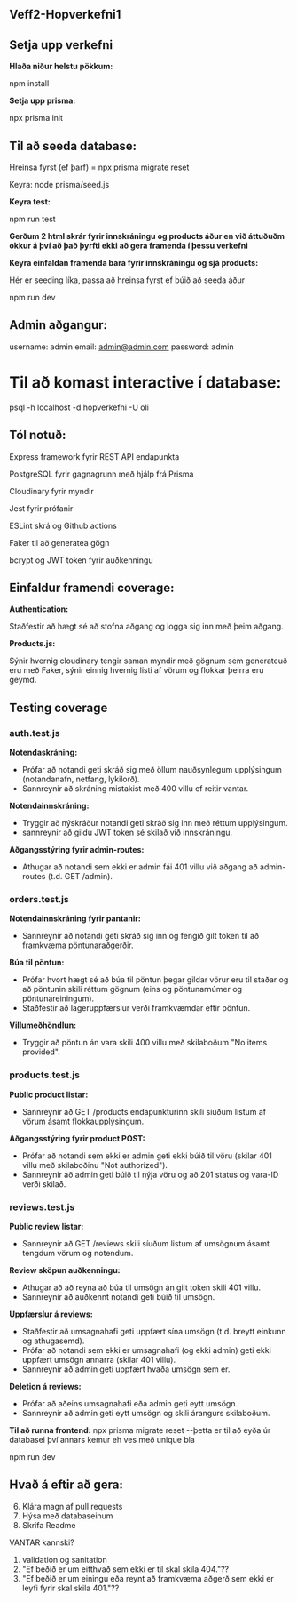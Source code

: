 ## Veff2-Hopverkefni1

## Setja upp verkefni
**Hlaða niður helstu pökkum:**

npm install

**Setja upp prisma:**

npx prisma init

## Til að seeda database:
Hreinsa fyrst (ef þarf) = npx prisma migrate reset

Keyra: node prisma/seed.js

**Keyra test:**

npm run test

**Gerðum 2 html skrár fyrir innskráningu og products áður en við áttuðuðm okkur á því að það þyrfti ekki að gera framenda í þessu verkefni**

**Keyra einfaldan framenda bara fyrir innskráningu og sjá products:**

Hér er seeding líka, passa að hreinsa fyrst ef búið að seeda áður

npm run dev

## Admin aðgangur:
username: admin
email: admin@admin.com
password: admin

# Til að komast interactive í database:
psql -h localhost -d hopverkefni -U oli

## Tól notuð:
 
Express framework fyrir REST API endapunkta

PostgreSQL fyrir gagnagrunn með hjálp frá Prisma

Cloudinary fyrir myndir

Jest fyrir prófanir

ESLint skrá og Github actions

Faker til að generatea gögn

bcrypt og JWT token fyrir auðkenningu


## Einfaldur framendi coverage:

**Authentication:**

Staðfestir að hægt sé að stofna aðgang og logga sig inn með þeim aðgang.

**Products.js:**

Sýnir hvernig cloudinary tengir saman myndir með gögnum sem generateuð eru með Faker, sýnir einnig hvernig listi af vörum og flokkar þeirra eru geymd.

## Testing coverage

### auth.test.js
**Notendaskráning:**
- Prófar að notandi geti skráð sig með öllum nauðsynlegum upplýsingum (notandanafn, netfang, lykilorð).
- Sannreynir að skráning mistakist með 400 villu ef reitir vantar.

**Notendainnskráning:**
- Tryggir að nýskráður notandi geti skráð sig inn með réttum upplýsingum.
- sannreynir að gildu JWT token sé skilað við innskráningu.

**Aðgangsstýring fyrir admin-routes:**
- Athugar að notandi sem ekki er admin fái 401 villu við aðgang að admin-routes (t.d. GET /admin).

### orders.test.js
**Notendainnskráning fyrir pantanir:**
- Sannreynir að notandi geti skráð sig inn og fengið gilt token til að framkvæma pöntunaraðgerðir.

**Búa til pöntun:**
- Prófar hvort hægt sé að búa til pöntun þegar gildar vörur eru til staðar og að pöntunin skili réttum gögnum (eins og pöntunarnúmer og pöntunareiningum).
- Staðfestir að lageruppfærslur verði framkvæmdar eftir pöntun.

**Villumeðhöndlun:**
- Tryggir að pöntun án vara skili 400 villu með skilaboðum "No items provided".

### products.test.js

**Public product listar:**
- Sannreynir að GET /products endapunkturinn skili síuðum listum af vörum ásamt flokkaupplýsingum.

**Aðgangsstýring fyrir product POST:**
- Prófar að notandi sem ekki er admin geti ekki búið til vöru (skilar 401 villu með skilaboðinu "Not authorized").
- Sannreynir að admin geti búið til nýja vöru og að 201 status og vara-ID verði skilað.

### reviews.test.js
**Public review listar:**
- Sannreynir að GET /reviews skili síuðum listum af umsögnum ásamt tengdum vörum og notendum.

**Review sköpun auðkenningu:**
- Athugar að að reyna að búa til umsögn án gilt token skili 401 villu.
- Sannreynir að auðkennt notandi geti búið til umsögn.

**Uppfærslur á reviews:**
- Staðfestir að umsagnahafi geti uppfært sína umsögn (t.d. breytt einkunn og athugasemd).
- Prófar að notandi sem ekki er umsagnahafi (og ekki admin) geti ekki uppfært umsögn annarra (skilar 401 villu).
- Sannreynir að admin geti uppfært hvaða umsögn sem er.

**Deletion á reviews:**
- Prófar að aðeins umsagnahafi eða admin geti eytt umsögn.
- Sannreynir að admin geti eytt umsögn og skili árangurs skilaboðum.

**Til að runna frontend:**
npx prisma migrate reset --þetta er til að eyða úr databasei því annars kemur eh ves með unique bla

npm run dev


## Hvað á eftir að gera:

6. Klára magn af pull requests
7. Hýsa með databaseinum
8. Skrifa Readme

VANTAR kannski?
1. validation og sanitation
2. "Ef beðið er um eitthvað sem ekki er til skal skila 404."??
3. "Ef beðið er um einingu eða reynt að framkvæma aðgerð sem ekki er leyfi fyrir skal skila 401."??

